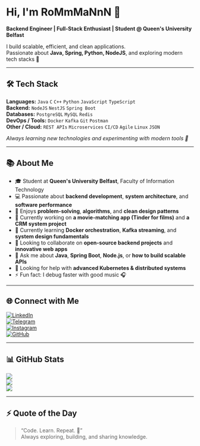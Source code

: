 # Hi, I'm RoMmMaNnN 👋

**Backend Engineer | Full-Stack Enthusiast | Student @ Queen's University Belfast**

I build scalable, efficient, and clean applications.  
Passionate about **Java, Spring, Python, NodeJS**, and exploring modern tech stacks 🚀

---

## 🛠 Tech Stack

**Languages:** `Java` `C` `C++` `Python` `JavaScript` `TypeScript`  
**Backend:** `NodeJS` `NestJS` `Spring Boot`  
**Databases:** `PostgreSQL` `MySQL` `Redis`  
**DevOps / Tools:** `Docker` `Kafka` `Git` `Postman`  
**Other / Cloud:** `REST APIs` `Microservices` `CI/CD` `Agile` `Linux` `JSON`  

*Always learning new technologies and experimenting with modern tools 🔧*

---

## 📚 About Me

- 🎓 Student at **Queen's University Belfast**, Faculty of Information Technology  
- 💻 Passionate about **backend development**, **system architecture**, and **software performance**  
- 🧠 Enjoys **problem-solving**, **algorithms**, and **clean design patterns**  
- 🔭 Currently working on **a movie-matching app (Tinder for films)** and **a CRM system project**  
- 🌱 Currently learning **Docker orchestration**, **Kafka streaming**, and **system design fundamentals**  
- 👯 Looking to collaborate on **open-source backend projects** and **innovative web apps**  
- 💬 Ask me about **Java**, **Spring Boot**, **Node.js**, or **how to build scalable APIs**  
- 🤔 Looking for help with **advanced Kubernetes & distributed systems**  
- ⚡ Fun fact: I debug faster with good music 🎧  

---

## 🌐 Connect with Me

[![LinkedIn](https://img.shields.io/badge/LinkedIn-RoMmMaNnN-blue?logo=linkedin)](https://www.linkedin.com/in/your-linkedin/)  
[![Telegram](https://img.shields.io/badge/Telegram-RoMmMaNnN-blue?logo=telegram)](https://t.me/your-telegram)  
[![Instagram](https://img.shields.io/badge/Instagram-RoMmMaNnN-purple?logo=instagram)](https://www.instagram.com/your-instagram/)  
[![GitHub](https://img.shields.io/badge/GitHub-RoMmMaNnN-black?logo=github)](https://github.com/RoMmMaNnN)

---

## 📊 GitHub Stats

![](https://github-readme-stats.vercel.app/api?username=RoMmMaNnN&show_icons=true&theme=tokyonight)  
![](https://github-readme-streak-stats.herokuapp.com/?user=RoMmMaNnN&theme=tokyonight)  
![](https://github-readme-stats.vercel.app/api/top-langs/?username=RoMmMaNnN&layout=compact&theme=tokyonight)

---

## ⚡ Quote of the Day

> “Code. Learn. Repeat. 🚀”  
> Always exploring, building, and sharing knowledge.
